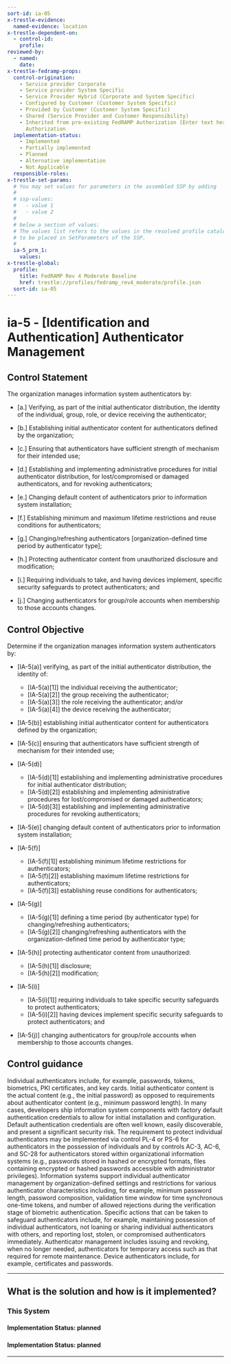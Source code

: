 ```yaml
---
sort-id: ia-05
x-trestle-evidence:
  named-evidence: location
x-trestle-dependent-on:
  - control-id:
    profile:
reviewed-by:
  - named:
    date:
x-trestle-fedramp-props:
  control-origination:
    - Service provider Corporate
    - Service provider System Specific
    - Service Provider Hybrid (Corporate and System Specific)
    - Configured by Customer (Customer System Specific)
    - Provided by Customer (Customer System Specific)
    - Shared (Service Provider and Customer Responsibility)
    - Inherited from pre-existing FedRAMP Authorization [Enter text here], Date of
      Authorization
  implementation-status:
    - Implemented
    - Partially implemented
    - Planned
    - Alternative implementation
    - Not Applicable
  responsible-roles:
x-trestle-set-params:
  # You may set values for parameters in the assembled SSP by adding
  #
  # ssp-values:
  #   - value 1
  #   - value 2
  #
  # below a section of values:
  # The values list refers to the values in the resolved profile catalog, and the ssp-values represent new values
  # to be placed in SetParameters of the SSP.
  #
  ia-5_prm_1:
    values:
x-trestle-global:
  profile:
    title: FedRAMP Rev 4 Moderate Baseline
    href: trestle://profiles/fedramp_rev4_moderate/profile.json
  sort-id: ia-05
---
```


# ia-5 - \[Identification and Authentication\] Authenticator Management

## Control Statement

The organization manages information system authenticators by:

- \[a.\] Verifying, as part of the initial authenticator distribution, the identity of the individual, group, role, or device receiving the authenticator;

- \[b.\] Establishing initial authenticator content for authenticators defined by the organization;

- \[c.\] Ensuring that authenticators have sufficient strength of mechanism for their intended use;

- \[d.\] Establishing and implementing administrative procedures for initial authenticator distribution, for lost/compromised or damaged authenticators, and for revoking authenticators;

- \[e.\] Changing default content of authenticators prior to information system installation;

- \[f.\] Establishing minimum and maximum lifetime restrictions and reuse conditions for authenticators;

- \[g.\] Changing/refreshing authenticators [organization-defined time period by authenticator type];

- \[h.\] Protecting authenticator content from unauthorized disclosure and modification;

- \[i.\] Requiring individuals to take, and having devices implement, specific security safeguards to protect authenticators; and

- \[j.\] Changing authenticators for group/role accounts when membership to those accounts changes.

## Control Objective

Determine if the organization manages information system authenticators by:

- \[IA-5(a)\] verifying, as part of the initial authenticator distribution, the identity of:

  - \[IA-5(a)[1]\] the individual receiving the authenticator;
  - \[IA-5(a)[2]\] the group receiving the authenticator;
  - \[IA-5(a)[3]\] the role receiving the authenticator; and/or
  - \[IA-5(a)[4]\] the device receiving the authenticator;

- \[IA-5(b)\] establishing initial authenticator content for authenticators defined by the organization;

- \[IA-5(c)\] ensuring that authenticators have sufficient strength of mechanism for their intended use;

- \[IA-5(d)\]

  - \[IA-5(d)[1]\] establishing and implementing administrative procedures for initial authenticator distribution;
  - \[IA-5(d)[2]\] establishing and implementing administrative procedures for lost/compromised or damaged authenticators;
  - \[IA-5(d)[3]\] establishing and implementing administrative procedures for revoking authenticators;

- \[IA-5(e)\] changing default content of authenticators prior to information system installation;

- \[IA-5(f)\]

  - \[IA-5(f)[1]\] establishing minimum lifetime restrictions for authenticators;
  - \[IA-5(f)[2]\] establishing maximum lifetime restrictions for authenticators;
  - \[IA-5(f)[3]\] establishing reuse conditions for authenticators;

- \[IA-5(g)\]

  - \[IA-5(g)[1]\] defining a time period (by authenticator type) for changing/refreshing authenticators;
  - \[IA-5(g)[2]\] changing/refreshing authenticators with the organization-defined time period by authenticator type;

- \[IA-5(h)\] protecting authenticator content from unauthorized:

  - \[IA-5(h)[1]\] disclosure;
  - \[IA-5(h)[2]\] modification;

- \[IA-5(i)\]

  - \[IA-5(i)[1]\] requiring individuals to take specific security safeguards to protect authenticators;
  - \[IA-5(i)[2]\] having devices implement specific security safeguards to protect authenticators; and

- \[IA-5(j)\] changing authenticators for group/role accounts when membership to those accounts changes.

## Control guidance

Individual authenticators include, for example, passwords, tokens, biometrics, PKI certificates, and key cards. Initial authenticator content is the actual content (e.g., the initial password) as opposed to requirements about authenticator content (e.g., minimum password length). In many cases, developers ship information system components with factory default authentication credentials to allow for initial installation and configuration. Default authentication credentials are often well known, easily discoverable, and present a significant security risk. The requirement to protect individual authenticators may be implemented via control PL-4 or PS-6 for authenticators in the possession of individuals and by controls AC-3, AC-6, and SC-28 for authenticators stored within organizational information systems (e.g., passwords stored in hashed or encrypted formats, files containing encrypted or hashed passwords accessible with administrator privileges). Information systems support individual authenticator management by organization-defined settings and restrictions for various authenticator characteristics including, for example, minimum password length, password composition, validation time window for time synchronous one-time tokens, and number of allowed rejections during the verification stage of biometric authentication. Specific actions that can be taken to safeguard authenticators include, for example, maintaining possession of individual authenticators, not loaning or sharing individual authenticators with others, and reporting lost, stolen, or compromised authenticators immediately. Authenticator management includes issuing and revoking, when no longer needed, authenticators for temporary access such as that required for remote maintenance. Device authenticators include, for example, certificates and passwords.

______________________________________________________________________

## What is the solution and how is it implemented?

<!-- For implementation status enter one of: implemented, partial, planned, alternative, not-applicable -->

<!-- Note that the list of rules under ### Rules: is read-only and changes will not be captured after assembly to JSON -->

### This System

<!-- Add implementation prose for the main This System component for control: ia-5 -->

#### Implementation Status: planned

### 

<!-- Add control implementation description here for control: ia-5 -->

#### Implementation Status: planned

______________________________________________________________________
